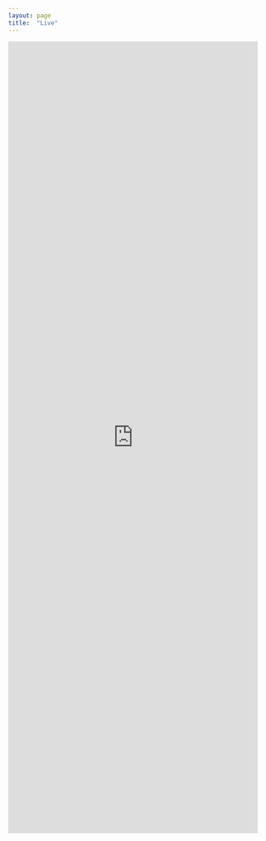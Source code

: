 ```yaml
---
layout: page
title:  "Live"
---
```


 <iframe id="pulse-iframe" width="100%" height="1600" style="max-width: 767px;min-width: 320px;" frameborder="0" src="https://i.engage.ms/jsturtevant/ProvJs"></iframe> 